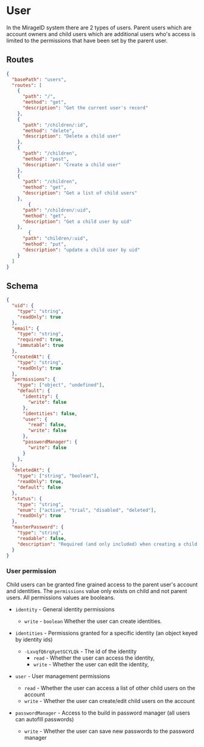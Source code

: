 # User

In the MirageID system there are 2 types of users. Parent users which are account owners and child users which are additional users who's access is limited to the permissions that have been set by the parent user.

## Routes

```json
{
  "basePath": "users",
  "routes": [
    {
      "path": "/",
      "method": "get",
      "description": "Get the current user's record"
    },
    {
      "path": "/children/:id",
      "method": "delete",
      "description": "Delete a child user"
    },
    {
      "path": "/children",
      "method": "post",
      "description": "Create a child user"
    },
    {
      "path": "/children",
      "method": "get",
      "description": "Get a list of child users"
    },
        {
      "path": "/children/:uid",
      "method": "get",
      "description": "Get a child user by uid"
    },
        {
      "path": "children/:uid",
      "method": "put",
      "description": "update a child user by uid"
    }
  ]
}
```

## Schema

```json
{
  "uid": {
    "type": "string",
    "readOnly": true
  },
  "email": {
    "type": "string",
    "required": true,
    "immutable": true
  },
  "createdAt": {
    "type": "string",
    "readOnly": true
  },
  "permissions": {
    "type": ["object", "undefined"],
    "default": {
      "identity": {
        "write": false
      },
      "identities": false,
      "user": {
        "read": false,
        "write": false
      },
      "passwordManager": {
        "write": false
      }
    },
  },
  "deletedAt": {
    "type": ["string", "boolean"],
    "readOnly": true,
    "default": false
  },
  "status": {
    "type": "string",
    "enum": ["active", "trial", "disabled", "deleted"],
    "readOnly": true
  },
  "masterPassword": {
    "type": "string",
    "readable": false,
    "description": "Required (and only included) when creating a child user. This is the password for the parent user's account. It is needed to create an encrypted key for the child that is compatible with the parent's"
  }
}
```

### User permission
Child users can be granted fine grained access to the parent user's account and identities.
The `permissions` value only exists on child and not parent users.
All permissions values are booleans.

- `identity` - General identity permissions
  - `write` - `boolean` Whether the user can create identities.

- `identities` - Permissions granted for a specific identity (an object keyed by identity ids)
  - `-LxvqfQ6rqXyetGCYLQk` - The id of the identity
    - `read` - Whether the user can access the identity,
    - `write` - Whether the user can edit the identity,

- `user` - User management permissions
  - `read` - Whether the user can access a list of other child users on the account
  - `write` - Whether the user can create/edit child users on the account

- `passwordManager` - Access to the build in password manager (all users can autofill passwords)
  - `write` - Whether the user can save new passwords to the password manager
